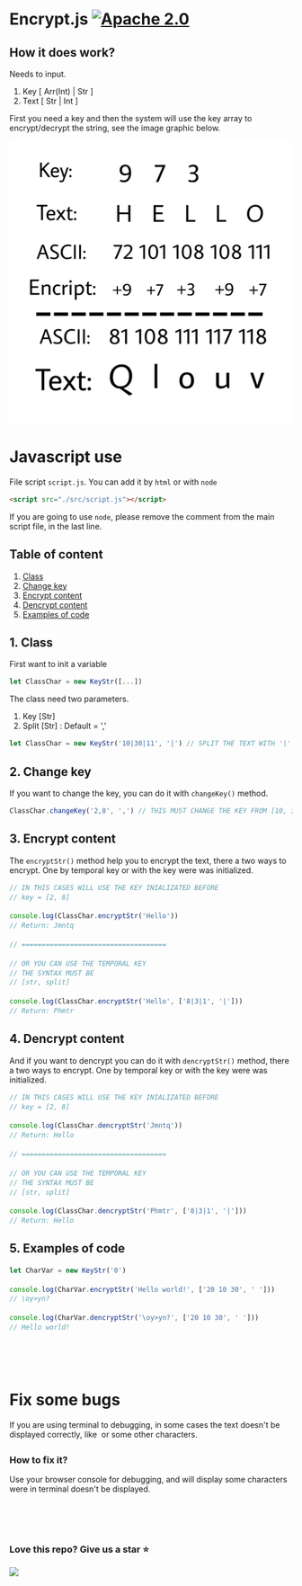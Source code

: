 # Encrypt.js  [![Apache 2.0](https://img.shields.io/badge/License-Apache%202.0-blue.svg)](https://opensource.org/licenses/Apache-2.0)


## How it does work?

Needs to input.
1. Key [ Arr(Int) | Str ]
2. Text [ Str | Int ]

First you need a key and then the system will use the key array to encrypt/decrypt the string, see the image graphic below.

![IMAGE](./doc/info.jpg)


# Javascript use

File script `script.js`. You can add it by `html` or with `node`
```html
<script src="./src/script.js"></script>
```

If you are going to use `node`, please remove the comment from the main script file, in the last line.

## Table of content

1. [Class](#class)
2. [Change key](#change-key)
3. [Encrypt content](#encrypt)
4. [Dencrypt content](#dencrypt)
5. [Examples of code](#example)

## 1. <a name="class"></a> Class

First want to init a variable
```javascript
let ClassChar = new KeyStr([...])
```

The class need two parameters.
1. Key [Str]
2. Split [Str] : Default = ','
```javascript
let ClassChar = new KeyStr('10|30|11', '|') // SPLIT THE TEXT WITH '|'
```

## 2. <a name="change-key"></a> Change key

If you want to change the key, you can do it with `changeKey()` method.
```javascript
ClassChar.changeKey('2,8', ',') // THIS MUST CHANGE THE KEY FROM [10, 30, 11] TO [2, 800]
```

## 3. <a name="encrypt"></a> Encrypt content

The `encryptStr()` method help you to encrypt the text, there a two ways to encrypt. One by temporal key or with the key were was initialized.
```javascript
// IN THIS CASES WILL USE THE KEY INIALIZATED BEFORE
// key = [2, 8]

console.log(ClassChar.encryptStr('Hello'))
// Return: Jmntq

// ====================================

// OR YOU CAN USE THE TEMPORAL KEY
// THE SYNTAX MUST BE
// [str, split]

console.log(ClassChar.encryptStr('Hello', ['8|3|1', '|']))
// Return: Phmtr

```

## 4. <a name="dencrypt"></a> Dencrypt content

And if you want to dencrypt you can do it with `dencryptStr()` method, there a two ways to encrypt. One by temporal key or with the key were was initialized.
```javascript
// IN THIS CASES WILL USE THE KEY INIALIZATED BEFORE
// key = [2, 8]

console.log(ClassChar.dencryptStr('Jmntq'))
// Return: Hello

// ====================================

// OR YOU CAN USE THE TEMPORAL KEY
// THE SYNTAX MUST BE
// [str, split]

console.log(ClassChar.dencryptStr('Phmtr', ['8|3|1', '|']))
// Return: Hello

```


## 5. <a name="example"></a> Examples of code

```javascript
let CharVar = new KeyStr('0')

console.log(CharVar.encryptStr('Hello world!', ['20 10 30', ' ']))
// \oy>yn?

console.log(CharVar.dencryptStr('\oy>yn?', ['20 10 30', ' ']))
// Hello world!
```


<br><br><br>

# Fix some bugs

If you are using terminal to debugging, in some cases the text doesn't be displayed correctly, like `` or some other characters.

### How to fix it?

Use your browser console for debugging, and will display some characters were in terminal doesn't be displayed.


<br><br><br>

### Love this repo? Give us a star ⭐

<a href="./">
  <img src="https://img.shields.io/badge/Encrypt%20charcode%20num-Rate-blue">
</a>